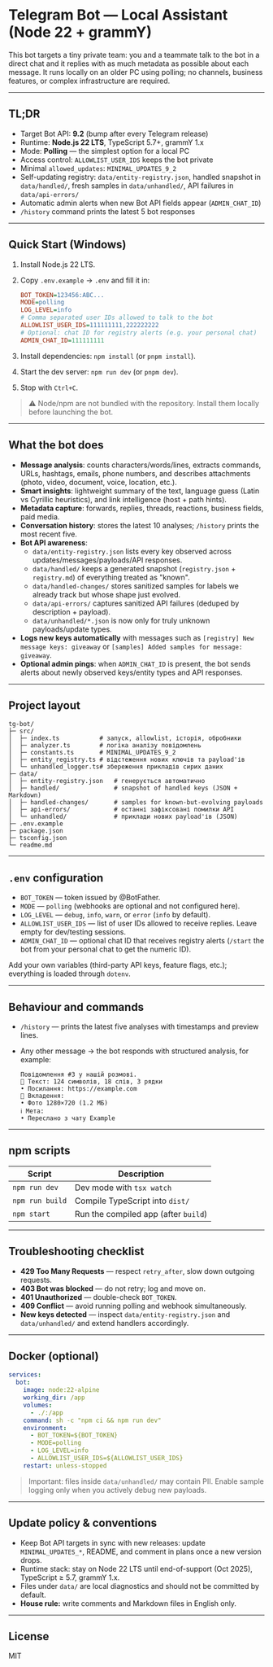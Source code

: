# Telegram Bot — Local Assistant (Node 22 + grammY)

This bot targets a tiny private team: you and a teammate talk to the bot in a direct chat and it replies with as much metadata as possible about each message. It runs locally on an older PC using polling; no channels, business features, or complex infrastructure are required.

---

## TL;DR

- Target Bot API: **9.2** (bump after every Telegram release)
- Runtime: **Node.js 22 LTS**, TypeScript 5.7+, grammY 1.x
- Mode: **Polling** — the simplest option for a local PC
- Access control: `ALLOWLIST_USER_IDS` keeps the bot private
- Minimal `allowed_updates`: `MINIMAL_UPDATES_9_2`
- Self-updating registry: `data/entity-registry.json`, handled snapshot in `data/handled/`, fresh samples in `data/unhandled/`, API failures in `data/api-errors/`
- Automatic admin alerts when new Bot API fields appear (`ADMIN_CHAT_ID`)
- `/history` command prints the latest 5 bot responses

---

## Quick Start (Windows)

1. Install Node.js 22 LTS.
2. Copy `.env.example` → `.env` and fill it in:

   ```ini
   BOT_TOKEN=123456:ABC...
   MODE=polling
   LOG_LEVEL=info
   # Comma separated user IDs allowed to talk to the bot
   ALLOWLIST_USER_IDS=111111111,222222222
   # Optional: chat ID for registry alerts (e.g. your personal chat)
   ADMIN_CHAT_ID=111111111
   ```

3. Install dependencies: `npm install` (or `pnpm install`).
4. Start the dev server: `npm run dev` (or `pnpm dev`).
5. Stop with `Ctrl+C`.

> ⚠️ Node/npm are not bundled with the repository. Install them locally before launching the bot.

---

## What the bot does

- **Message analysis**: counts characters/words/lines, extracts commands, URLs, hashtags, emails, phone numbers, and describes attachments (photo, video, document, voice, location, etc.).
- **Smart insights**: lightweight summary of the text, language guess (Latin vs Cyrillic heuristics), and link intelligence (host + path hints).
- **Metadata capture**: forwards, replies, threads, reactions, business fields, paid media.
- **Conversation history**: stores the latest 10 analyses; `/history` prints the most recent five.
- **Bot API awareness**:
  - `data/entity-registry.json` lists every key observed across updates/messages/payloads/API responses.
  - `data/handled/` keeps a generated snapshot (`registry.json` + `registry.md`) of everything treated as "known".
  - `data/handled-changes/` stores sanitized samples for labels we already track but whose shape just evolved.
  - `data/api-errors/` captures sanitized API failures (deduped by description + payload).
  - `data/unhandled/*.json` is now only for truly unknown payloads/update types.
- **Logs new keys automatically** with messages such as `[registry] New message keys: giveaway` or `[samples] Added samples for message: giveaway`.
- **Optional admin pings**: when `ADMIN_CHAT_ID` is present, the bot sends alerts about newly observed keys/entity types and API responses.

---

## Project layout

```
tg-bot/
├─ src/
│  ├─ index.ts           # запуск, allowlist, історія, обробники
│  ├─ analyzer.ts        # логіка аналізу повідомлень
│  ├─ constants.ts       # MINIMAL_UPDATES_9_2
│  ├─ entity_registry.ts # відстеження нових ключів та payload'ів
│  └─ unhandled_logger.ts# збереження прикладів сирих даних
├─ data/
│  ├─ entity-registry.json   # генерується автоматично
│  ├─ handled/               # snapshot of handled keys (JSON + Markdown)
│  ├─ handled-changes/       # samples for known-but-evolving payloads
│  ├─ api-errors/            # останні зафіксовані помилки API
│  └─ unhandled/             # приклади нових payload'ів (JSON)
├─ .env.example
├─ package.json
├─ tsconfig.json
└─ readme.md
```

---

## `.env` configuration

- `BOT_TOKEN` — token issued by @BotFather.
- `MODE` — `polling` (webhooks are optional and not configured here).
- `LOG_LEVEL` — `debug`, `info`, `warn`, or `error` (`info` by default).
- `ALLOWLIST_USER_IDS` — list of user IDs allowed to receive replies. Leave empty for dev/testing sessions.
- `ADMIN_CHAT_ID` — optional chat ID that receives registry alerts (`/start` the bot from your personal chat to get the numeric ID).

Add your own variables (third-party API keys, feature flags, etc.); everything is loaded through `dotenv`.

---

## Behaviour and commands

- `/history` — prints the latest five analyses with timestamps and preview lines.
- Any other message → the bot responds with structured analysis, for example:

  ```
  Повідомлення #3 у нашій розмові.
  📝 Текст: 124 символів, 18 слів, 3 рядки
  • Посилання: https://example.com
  📎 Вкладення:
  • Фото 1280×720 (1.2 МБ)
  ℹ️ Мета:
  • Переслано з чату Example
  ```

---

## npm scripts

| Script         | Description                              |
|----------------|------------------------------------------|
| `npm run dev`  | Dev mode with `tsx watch`
| `npm run build`| Compile TypeScript into `dist/`
| `npm start`    | Run the compiled app (after `build`)

---

## Troubleshooting checklist

- **429 Too Many Requests** — respect `retry_after`, slow down outgoing requests.
- **403 Bot was blocked** — do not retry; log and move on.
- **401 Unauthorized** — double-check `BOT_TOKEN`.
- **409 Conflict** — avoid running polling and webhook simultaneously.
- **New keys detected** — inspect `data/entity-registry.json` and `data/unhandled/` and extend handlers accordingly.

---

## Docker (optional)

```yaml
services:
  bot:
    image: node:22-alpine
    working_dir: /app
    volumes:
      - ./:/app
    command: sh -c "npm ci && npm run dev"
    environment:
      - BOT_TOKEN=${BOT_TOKEN}
      - MODE=polling
      - LOG_LEVEL=info
      - ALLOWLIST_USER_IDS=${ALLOWLIST_USER_IDS}
    restart: unless-stopped
```

> Important: files inside `data/unhandled/` may contain PII. Enable sample logging only when you actively debug new payloads.

---

## Update policy & conventions

- Keep Bot API targets in sync with new releases: update `MINIMAL_UPDATES_*`, README, and comment in plans once a new version drops.
- Runtime stack: stay on Node 22 LTS until end-of-support (Oct 2025), TypeScript ≥ 5.7, grammY 1.x.
- Files under `data/` are local diagnostics and should not be committed by default.
- **House rule:** write comments and Markdown files in English only.

---

## License

MIT

